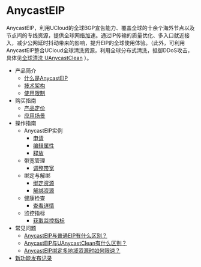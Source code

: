 # AnycastEIP


AnycastEIP，利用UCloud的全球BGP宣告能力、覆盖全球的十余个海外节点以及节点间的专线资源，提供全球网络加速。通过IP传输的质量优化、多入口就近接入，减少公网延时抖动带来的影响，提升EIP的全球使用体验。（此外，可利用AnycastEIP整合UCloud全球清洗资源，利用全球分布式清洗，抵御DDoS攻击，具体见[全球清洗 UAnycastClean](https://docs.ucloud.cn/uantiddos/uanycastclean/overview) ）。

* 产品简介
    * [什么是AnycastEIP](/anycasteip/intro/whatisanycasteip)
    * [技术架构](/anycasteip/intro/architecture)
    * [使用限制](/anycasteip/intro/limit)
* 购买指南
    * [产品定价](/anycasteip/buy/price)
    * [应用场景](/anycasteip/buy/apply)
* 操作指南
    * AnycastEIP实例
        * [申请](/anycasteip/guide/anycasteip/allocate)
        * [编辑属性](/anycasteip/guide/anycasteip/edit)
        * [释放](/anycasteip/guide/anycasteip/release)
    * 带宽管理
        * [调整带宽](/anycasteip/guide/bandwidth/adjust)
    * 绑定与解绑
        * [绑定资源](/anycasteip/guide/bind/bindresource)
        * [解绑资源](/anycasteip/guide/bind/unbind)
    * 健康检查
        * [查看详情](/anycasteip/guide/healthcheck/describe)
    * 监控指标
        * [获取监控指标](/anycasteip/guide/monitor/getmonitoring)
* 常见问题
    * [AnycastEIP与普通EIP有什么区别？](/anycasteip/faq/different)
    * [AnycastEIP与UAnycastClean有什么区别？](/anycasteip/faq/anycasteip&usec_anycast.md)
    * [AnycastEIP绑定多地域资源时如何限速？](/anycasteip/faq/bandwidth)
* [新功能发布记录](/anycasteip/newfunctions)
    
